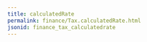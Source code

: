 ```yaml
---
title: calculatedRate
permalink: finance/Tax.calculatedRate.html
jsonid: finance_tax_calculatedrate
---
```

